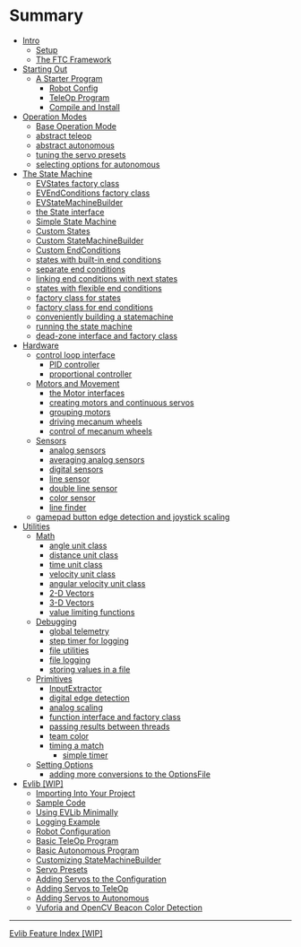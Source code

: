 # Summary

- [Intro](./intro/README.md)
    - [Setup](./intro/setup.md)
    - [The FTC Framework](./intro/ftc_framework.md)
- [Starting Out]()
    - [A Starter Program](./starter/program/README.md)
        - [Robot Config](./starter/program/config.md)
        - [TeleOp Program](./starter/program/tele_op.md)
        - [Compile and Install](./starter/program/install.md)
- [Operation Modes](./opmodes/README.md)
    - [Base Operation Mode](./opmodes/base.md)
    - [abstract teleop](./evlib/AbstractTeleOp.md)
    - [abstract autonomous](./evlib/AbstractAutoOp.md)
    - [tuning the servo presets](./evlib/AbstractServoTuneOp.md)
    - [selecting options for autonomous](./evlib/AbstractOptionsOp.md)
- [The State Machine]()
    - [EVStates factory class](./evlib/EVStates.md)
    - [EVEndConditions factory class](./evlib/EVEndConditions.md)
    - [EVStateMachineBuilder](./evlib/EVStateMachineBuilder.md)
    - [the State interface](./state_machine_framework/State.md)
    - [Simple State Machine](./state_machine_framework/Simple-State-Machine.md)
    - [Custom States](./state_machine_framework/Custom-States.md)
    - [Custom StateMachineBuilder](./state_machine_framework/Custom-StateMachineBuilder.md)
    - [Custom EndConditions](./state_machine_framework/Custom-EndConditions.md)
    - [states with built-in end conditions](./state_machine_framework/BasicAbstractState.md)
    - [separate end conditions](./state_machine_framework/EndCondition.md)
    - [linking end conditions with next states](./state_machine_framework/StateMap.md)
    - [states with flexible end conditions](./state_machine_framework/AbstractState.md)
    - [factory class for states](./state_machine_framework/States.md)
    - [factory class for end conditions](./state_machine_framework/EndConditions.md)
    - [conveniently building a statemachine](./state_machine_framework/StateMachineBuilder.md)
    - [running the state machine](./state_machine_framework/StateMachine.md)
    - [dead-zone interface and factory class](./state_machine_framework/DeadZone.md)
- [Hardware]()
    - [control loop interface](./state_machine_framework/ControlLoop.md)
        - [PID controller](./state_machine_framework/PIDController.md)
        - [proportional controller](./state_machine_framework/ProportionalController.md)
    - [Motors and Movement]()
        - [the Motor interfaces](./evlib/Motor-and-MotorEnc.md)
        - [creating motors and continuous servos](./evlib/Creating-Motors.md)
        - [grouping motors](./evlib/NMotors.md)
        - [driving mecanum wheels](./evlib/Mecanum-Wheels.md)
        - [control of mecanum wheels](./evlib/Mecanum-Control.md)
    - [Sensors]()
        - [analog sensors](./evlib/Analog-Sensors.md)
        - [averaging analog sensors](./evlib/AveragedSensor.md)
        - [digital sensors](./evlib/Digital-Sensors.md)
        - [line sensor](./evlib/CalibratedLineSensor.md)
        - [double line sensor](./evlib/DoubleLineSensor.md)
        - [color sensor](./evlib/ColorSensor.md)
        - [line finder](./evlib/LineFinder.md)
    - [gamepad button edge detection and joystick scaling](./evlib/GamepadManager.md)
- [Utilities]()
    - [Math]()
        - [angle unit class](./state_machine_framework/Angle.md)
        - [distance unit class](./state_machine_framework/Distance.md)
        - [time unit class](./state_machine_framework/Time.md)
        - [velocity unit class](./state_machine_framework/Velocity.md)
        - [angular velocity unit class](./state_machine_framework/AngularVelocity.md)
        - [2-D Vectors](./state_machine_framework/Vector2D.md)
        - [3-D Vectors](./state_machine_framework/Vector3D.md)
        - [value limiting functions](./state_machine_framework/Utility.md)
    - [Debugging]()
        - [global telemetry](./evlib/Telem.md)
        - [step timer for logging](./evlib/StepTimer.md)
        - [file utilities](./evlib/FileUtil.md)
        - [file logging](./state_machine_framework/Logger.md)
        - [storing values in a file](./state_machine_framework/OptionsFile.md)
    - [Primitives]()
        - [InputExtractor](./state_machine_framework/InputExtractor.md)
        - [digital edge detection](./state_machine_framework/DigitalInputEdgeDetector.md)
        - [analog scaling](./state_machine_framework/AnalogInputScaler.md)
        - [function interface and factory class](./state_machine_framework/Functions.md)
        - [passing results between threads](./state_machine_framework/ResultReceiver.md)
        - [team color](./state_machine_framework/TeamColor.md)
        - [timing a match](./state_machine_framework/MatchTimer.md)
            - [simple timer](./state_machine_framework/StateTimer.md)
    - [Setting Options](./metaprogramming/options.md)
        - [adding more conversions to the OptionsFile](./state_machine_framework/Converters.md)
- [Evlib [WIP]](./evlib/Home.md)
    - [Importing Into Your Project](./evlib/Importing-Into-Your-Project.md)
    - [Sample Code](./evlib/Sample-Code.md)
    - [Using EVLib Minimally](./evlib/Using-EVLib-Minimally.md)
    - [Logging Example](./evlib/Logging-Example.md)
    - [Robot Configuration](./evlib/Robot-Configuration.md)
    - [Basic TeleOp Program](./evlib/Basic-TeleOp-Program.md)
    - [Basic Autonomous Program](./evlib/Basic-Autonomous-Program.md)
    - [Customizing StateMachineBuilder](./evlib/Customizing-StateMachineBuilder.md)
    - [Servo Presets](./evlib/Servo-Presets.md)
    - [Adding Servos to the Configuration](./evlib/Adding-Servos-to-the-Configuration.md)
    - [Adding Servos to TeleOp](./evlib/Adding-Servos-to-TeleOp.md)
    - [Adding Servos to Autonomous](./evlib/Adding-Servos-to-Autonomous.md)
    - [Vuforia and OpenCV Beacon Color Detection](./evlib/Vuforia-and-OpenCV-Beacon-Color-Detection.md) 
---
[Evlib Feature Index [WIP]](./evlib/Features.md)
